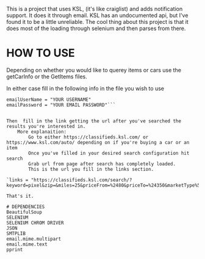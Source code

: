 This is a project that uses KSL, (it's like craiglist) and adds notification support. It does it through email. KSL has an undocumented api, but I've found it to be a little unreliable. The cool thing about this project is that it does most of the loading through selenium and then parses from there.

# HOW TO USE
Depending on whether you would like to querey items or cars use the getCarInfo or the GetItems files.

In either case fill in the following info in the file you wish to use

```yourEmail = "EMAIL YOU WISH TO EMAIL"
emailUserName = "YOUR USERNAME"
emailPassword = "YOUR EMAIL PASSWORD"```


Then  fill in the link getting the url after you've searched the results you're interested in. 
	More explanaition:
		Go to either https://classifieds.ksl.com/ or https://www.ksl.com/auto/ depending on if you're buying a car or an item
		Once you've filled in your desired search configuration hit search
		Grab url from page after search has completely loaded.
		This is the url you fill in the links section.

`links = "https://classifieds.ksl.com/search/?keyword=pixel&zip=&miles=25&priceFrom=%2480&priceTo=%24350&marketType%5B%5D=Sale&city=&state=&sort=0"`

That's it.

# DEPENDENCIES
BeautifulSoup
SELENIUM
SELENIUM CHROM DRIVER
JSON
SMTPLIB
email.mime.multipart
email.mime.text
pprint
